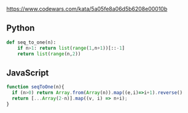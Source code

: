 https://www.codewars.com/kata/5a05fe8a06d5b6208e00010b

## Python
```python
def seq_to_one(n):
    if n>1: return list(range(1,n+1))[::-1]
    return list(range(n,2))
```

## JavaScript
```js
function seqToOne(n){
  if (n>0) return Array.from(Array(n)).map((e,i)=>i+1).reverse()
  return [...Array(2-n)].map((v, i) => n+i);
}
```